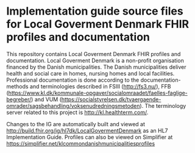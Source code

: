 # Implementation guide source files for Local Goverment Denmark FHIR profiles and documentation

This repository contains Local Goverment Denmark FHIR profiles and documentation. Local Goverment Denmark is a non-profit organisation financed by the Danish municipalities. The Danish municipalities deliver health and social care in homes, nursing homes and local facilities. Professional documentation is done according to the documentation-methods and terminologies described in FSIII (http://fs3.nu/), FFB (https://www.kl.dk/kommunale-opgaver/socialomraadet/faelles-faglige-begreber/) and VUM (https://socialstyrelsen.dk/tvaergaende-omrader/sagsbehandling/voksenudredningsmetoden). The terminology server related to this project is http://kl.healthterm.com/.

Changes to the IG are automatically built and viewed at http://build.fhir.org/ig/hl7dk/LocalGovermentDenmark as an HL7 Implementation Guide. Profiles can also be viewed on Simplifier at https://simplifier.net/klcommondanishmunicipalitiesprofiles